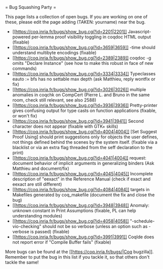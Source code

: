 = Bug Squashing Party =

This page lists a collection of open bugs.  If you are working on one of these, please edit the page adding (TAKEN: yourname) near the bug.

 * [[https://coq.inria.fr/bugs/show_bug.cgi?id=2201|2201]]  Javascript-powered per-lemma proof visibility toggling in coqdoc HTML output (fixable)
 * [[https://coq.inria.fr/bugs/show_bug.cgi?id=3659|3659]]   -time should understand multibyte encodings (fixable)
 * [[https://coq.inria.fr/bugs/show_bug.cgi?id=2389|2389]]  coqdoc -g omits "Declare Instance" (see how to make this robust in face of new commands)
 * [[https://coq.inria.fr/bugs/show_bug.cgi?id=3334|3334]]  Typeclasses eauto := bfs has no settable max depth (ask Matthieu, reply wontfix or fix)
 * [[https://coq.inria.fr/bugs/show_bug.cgi?id=3026|3026]]  multiple anomalies in coqchk on CompCert (Pierre L. and Bruno in the same room, check still relevant, see also 2588)
 * [[https://coq.inria.fr/bugs/show_bug.cgi?id=3936|3936]]  Pretty-printer gives confusing output for type casts on function applications (fixable, or won't fix)
 * [[https://coq.inria.fr/bugs/show_bug.cgi?id=3941|3941]]  Second character does not appear (fixable with GTK+ skills)
 * [[https://coq.inria.fr/bugs/show_bug.cgi?id=4004|4004]]  [Set Suggest Proof Using] should print suggestions only for objects the user defines, not things defined behind the scenes by the system itself.  (fixable via a blacklist or via an extra flag threaded from the seff declaration to the print)
 * [[https://coq.inria.fr/bugs/show_bug.cgi?id=4041|4004]]  request: document behavior of implicit arguments in generalizing binders (Ask Matthieu and document/fix)
 * [[https://coq.inria.fr/bugs/show_bug.cgi?id=4045|4045]]  Incomplete description of "eexact" in the Reference Manual (check if exact and eexact are still different)
 * [[https://coq.inria.fr/bugs/show_bug.cgi?id=4084|4084]]  targets in Makefiles generated by coq_makefile (document the fix and close the bug)
 * [[https://coq.inria.fr/bugs/show_bug.cgi?id=3948|3948]]  Anomaly: unknown constant in Print Assumptions (fixable, PL can help understanding modules)
 * [[https://coq.inria.fr/bugs/show_bug.cgi?id=4058|4058]]  "-schedule-vio-checking" should not be so verbose (unless an option such as -verbose is passed) (fixable)
 * [[https://coq.inria.fr/bugs/show_bug.cgi?id=3991|3991]]  CoqIde does not report error if "Compile Buffer fails" (fixable)

More bugs can be found at the [[https://coq.inria.fr/bugs/|Coq bugzilla]].  Remember to put the bug in this list if you tackle it, so that others don't tackle the same!

 
